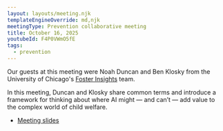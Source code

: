 ```yaml
---
layout: layouts/meeting.njk
templateEngineOverride: md,njk
meetingType: Prevention collaborative meeting
title: October 16, 2025
youtubeId: F4P0VWmO5fE
tags:
  - prevention
---
```

Our guests at this meeting were Noah Duncan and Ben Klosky from the University of Chicago's [Foster Insights](<>) team.

In this meeting, Duncan and Klosky share common terms and introduce a framework for thinking about where AI might — and can’t — add value to the complex world of child welfare.

* [Meeting slides](https://drive.google.com/file/d/1CrPOeP9ji321kUpfWXrekwHyZxWilegK/view?usp=sharing)[](https://drive.google.com/file/d/1CrPOeP9ji321kUpfWXrekwHyZxWilegK/view?usp=sharing)
